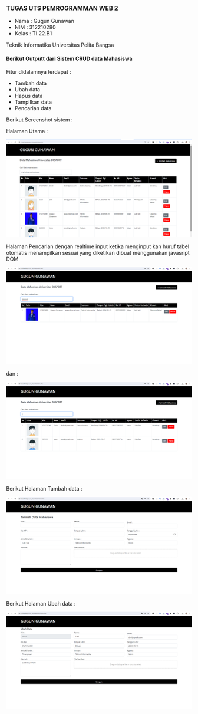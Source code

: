 ### TUGAS UTS PEMROGRAMMAN WEB 2

- Nama  : Gugun Gunawan
- NIM   : 312210280
- Kelas : TI.22.B1

Teknik Informatika
Universitas Pelita Bangsa

#### Berikut Outputt dari Sistem CRUD data Mahasiswa

Fitur didalamnya terdapat :

- Tambah data
- Ubah data
- Hapus data
- Tampilkan data
- Pencarian data

Berikut Screenshot sistem :

Halaman Utama :

![Index](./gambar/index.png)

Halaman Pencarian dengan realtime input ketika menginput kan huruf tabel otomatis
menampilkan sesuai yang diketikan dibuat menggunakan javasript DOM


![cari1](./gambar/cari1.png)

dan :


![cari2](./gambar/cari2.png)


Berikut Halaman Tambah data :


![Tambah](./gambar/tambah.png)

Berikut Halaman Ubah data :


![Tambah](./gambar/edit.png)

